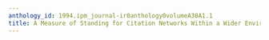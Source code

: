```yaml
---
anthology_id: 1994.ipm_journal-ir0anthology0volumeA30A1.1
title: A Measure of Standing for Citation Networks Within a Wider Environment
---
```

